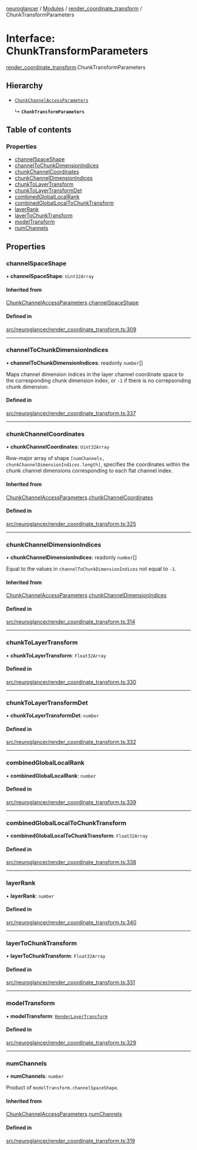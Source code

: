 [neuroglancer](../README.md) / [Modules](../modules.md) / [render\_coordinate\_transform](../modules/render_coordinate_transform.md) / ChunkTransformParameters

# Interface: ChunkTransformParameters

[render_coordinate_transform](../modules/render_coordinate_transform.md).ChunkTransformParameters

## Hierarchy

- [`ChunkChannelAccessParameters`](render_coordinate_transform.ChunkChannelAccessParameters.md)

  ↳ **`ChunkTransformParameters`**

## Table of contents

### Properties

- [channelSpaceShape](render_coordinate_transform.ChunkTransformParameters.md#channelspaceshape)
- [channelToChunkDimensionIndices](render_coordinate_transform.ChunkTransformParameters.md#channeltochunkdimensionindices)
- [chunkChannelCoordinates](render_coordinate_transform.ChunkTransformParameters.md#chunkchannelcoordinates)
- [chunkChannelDimensionIndices](render_coordinate_transform.ChunkTransformParameters.md#chunkchanneldimensionindices)
- [chunkToLayerTransform](render_coordinate_transform.ChunkTransformParameters.md#chunktolayertransform)
- [chunkToLayerTransformDet](render_coordinate_transform.ChunkTransformParameters.md#chunktolayertransformdet)
- [combinedGlobalLocalRank](render_coordinate_transform.ChunkTransformParameters.md#combinedgloballocalrank)
- [combinedGlobalLocalToChunkTransform](render_coordinate_transform.ChunkTransformParameters.md#combinedgloballocaltochunktransform)
- [layerRank](render_coordinate_transform.ChunkTransformParameters.md#layerrank)
- [layerToChunkTransform](render_coordinate_transform.ChunkTransformParameters.md#layertochunktransform)
- [modelTransform](render_coordinate_transform.ChunkTransformParameters.md#modeltransform)
- [numChannels](render_coordinate_transform.ChunkTransformParameters.md#numchannels)

## Properties

### channelSpaceShape

• **channelSpaceShape**: `Uint32Array`

#### Inherited from

[ChunkChannelAccessParameters](render_coordinate_transform.ChunkChannelAccessParameters.md).[channelSpaceShape](render_coordinate_transform.ChunkChannelAccessParameters.md#channelspaceshape)

#### Defined in

[src/neuroglancer/render_coordinate_transform.ts:309](https://github.com/ActiveBrainAtlas2/neuroglancer/blob/285e65d7/src/neuroglancer/render_coordinate_transform.ts#L309)

___

### channelToChunkDimensionIndices

• **channelToChunkDimensionIndices**: readonly `number`[]

Maps channel dimension indices in the layer channel coordinate space to the corresponding chunk
dimension index, or `-1` if there is no correpsonding chunk dimension.

#### Defined in

[src/neuroglancer/render_coordinate_transform.ts:337](https://github.com/ActiveBrainAtlas2/neuroglancer/blob/285e65d7/src/neuroglancer/render_coordinate_transform.ts#L337)

___

### chunkChannelCoordinates

• **chunkChannelCoordinates**: `Uint32Array`

Row-major array of shape `[numChannels, chunkChannelDimensionIndices.length]`, specifies the
coordinates within the chunk channel dimensions corresponding to each flat channel index.

#### Inherited from

[ChunkChannelAccessParameters](render_coordinate_transform.ChunkChannelAccessParameters.md).[chunkChannelCoordinates](render_coordinate_transform.ChunkChannelAccessParameters.md#chunkchannelcoordinates)

#### Defined in

[src/neuroglancer/render_coordinate_transform.ts:325](https://github.com/ActiveBrainAtlas2/neuroglancer/blob/285e65d7/src/neuroglancer/render_coordinate_transform.ts#L325)

___

### chunkChannelDimensionIndices

• **chunkChannelDimensionIndices**: readonly `number`[]

Equal to the values in `channelToChunkDimensionIndices` not equal to `-1`.

#### Inherited from

[ChunkChannelAccessParameters](render_coordinate_transform.ChunkChannelAccessParameters.md).[chunkChannelDimensionIndices](render_coordinate_transform.ChunkChannelAccessParameters.md#chunkchanneldimensionindices)

#### Defined in

[src/neuroglancer/render_coordinate_transform.ts:314](https://github.com/ActiveBrainAtlas2/neuroglancer/blob/285e65d7/src/neuroglancer/render_coordinate_transform.ts#L314)

___

### chunkToLayerTransform

• **chunkToLayerTransform**: `Float32Array`

#### Defined in

[src/neuroglancer/render_coordinate_transform.ts:330](https://github.com/ActiveBrainAtlas2/neuroglancer/blob/285e65d7/src/neuroglancer/render_coordinate_transform.ts#L330)

___

### chunkToLayerTransformDet

• **chunkToLayerTransformDet**: `number`

#### Defined in

[src/neuroglancer/render_coordinate_transform.ts:332](https://github.com/ActiveBrainAtlas2/neuroglancer/blob/285e65d7/src/neuroglancer/render_coordinate_transform.ts#L332)

___

### combinedGlobalLocalRank

• **combinedGlobalLocalRank**: `number`

#### Defined in

[src/neuroglancer/render_coordinate_transform.ts:339](https://github.com/ActiveBrainAtlas2/neuroglancer/blob/285e65d7/src/neuroglancer/render_coordinate_transform.ts#L339)

___

### combinedGlobalLocalToChunkTransform

• **combinedGlobalLocalToChunkTransform**: `Float32Array`

#### Defined in

[src/neuroglancer/render_coordinate_transform.ts:338](https://github.com/ActiveBrainAtlas2/neuroglancer/blob/285e65d7/src/neuroglancer/render_coordinate_transform.ts#L338)

___

### layerRank

• **layerRank**: `number`

#### Defined in

[src/neuroglancer/render_coordinate_transform.ts:340](https://github.com/ActiveBrainAtlas2/neuroglancer/blob/285e65d7/src/neuroglancer/render_coordinate_transform.ts#L340)

___

### layerToChunkTransform

• **layerToChunkTransform**: `Float32Array`

#### Defined in

[src/neuroglancer/render_coordinate_transform.ts:331](https://github.com/ActiveBrainAtlas2/neuroglancer/blob/285e65d7/src/neuroglancer/render_coordinate_transform.ts#L331)

___

### modelTransform

• **modelTransform**: [`RenderLayerTransform`](render_coordinate_transform.RenderLayerTransform.md)

#### Defined in

[src/neuroglancer/render_coordinate_transform.ts:329](https://github.com/ActiveBrainAtlas2/neuroglancer/blob/285e65d7/src/neuroglancer/render_coordinate_transform.ts#L329)

___

### numChannels

• **numChannels**: `number`

Product of `modelTransform.channelSpaceShape`.

#### Inherited from

[ChunkChannelAccessParameters](render_coordinate_transform.ChunkChannelAccessParameters.md).[numChannels](render_coordinate_transform.ChunkChannelAccessParameters.md#numchannels)

#### Defined in

[src/neuroglancer/render_coordinate_transform.ts:319](https://github.com/ActiveBrainAtlas2/neuroglancer/blob/285e65d7/src/neuroglancer/render_coordinate_transform.ts#L319)

